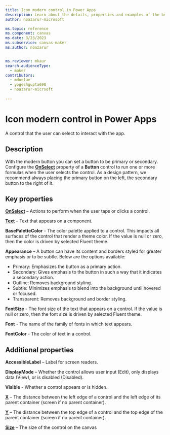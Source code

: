 ```yaml
---
title: Icon modern control in Power Apps
description: Learn about the details, properties and examples of the button modern control in Power Apps.
author: noazarur-microsoft

ms.topic: reference
ms.component: canvas
ms.date: 3/23/2023
ms.subservice: canvas-maker
ms.author: noazarur


ms.reviewer: mkaur
search.audienceType: 
  - maker
contributors:
  - mduelae
  - yogeshgupta698
  - noazarur-micrsoft
  
---
```

# Icon modern control in Power Apps

A control that the user can select to interact with the app.

## Description
With the modern button you can set a button to be primary or secondary. Configure the **[OnSelect](../properties-core.md)** property of a **Button** control to run one or more formulas when the user selects the control. As a design pattern, we recommend always placing the primary button on the left, the secondary button to the right of it.

## Key properties
**[OnSelect](../properties-core.md)** – Actions to perform when the user taps or clicks a control.

**[Text](../properties-core.md)** – Text that appears on a component.

**BasePaletteColor** - The color palette applied to a control. This impacts all surfaces of the control that render a theme color. If the value is null or zero, then the color is driven by selected Fluent theme.

**Appearance** – A button can have its content and borders styled for greater emphasis or to be subtle. Below are the options available:
* Primary: Emphasizes the button as a primary action.
* Secondary: Gives emphasis to the button in such a way that it indicates a secondary action.
* Outline: Removes background styling.
* Subtle: Minimizes emphasis to blend into the background until hovered or focused.
* Transparent: Removes background and border styling.

**FontSize** - The font size of the text that appears on a control. If the value is null or zero, then the font size is driven by selected Fluent theme.

**Font** - The name of the family of fonts in which text appears.

**FontColor** - The color of text in a control. 

## Additional properties
**AccessibleLabel** – Label for screen readers.

**DisplayMode** – Whether the control allows user input (Edit), only displays data (View), or is disabled (Disabled).

**Visible** - Whether a control appears or is hidden.

**[X](../properties-size-location.md)** – The distance between the left edge of a control and the left edge of its parent container (screen if no parent container).

**[Y](../properties-size-location.md)** – The distance between the top edge of a control and the top edge of the parent container (screen if no parent container).

**[Size](../properties-text.md)** – The size of the control on the canvas













